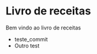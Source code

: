 <h1>Livro de receitas</h1>

<p> Bem vindo ao livro de receitas </p>

<ul>
    <li>teste_commit</li>
    <li>Outro test</li>
</ul>